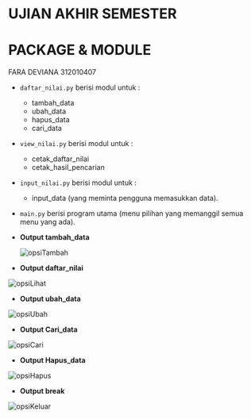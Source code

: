 # UJIAN AKHIR SEMESTER
# PACKAGE & MODULE
FARA DEVIANA
312010407



 
* ``daftar_nilai.py`` berisi modul untuk  :
    * tambah_data
    * ubah_data
    * hapus_data
    * cari_data 
* ``view_nilai.py`` berisi modul untuk : 
    * cetak_daftar_nilai 
    * cetak_hasil_pencarian
* ``input_nilai.py`` berisi modul untuk :
    * input_data (yang meminta pengguna memasukkan data).
* ``main.py`` berisi program utama (menu pilihan yang memanggil semua menu yang ada).
* **Output tambah_data**
  
   ![opsiTambah](https://user-images.githubusercontent.com/72803399/104210510-8e413400-5465-11eb-860f-11a574a08e01.png)



* **Output daftar_nilai**

![opsiLihat](https://user-images.githubusercontent.com/72803399/104210589-a749e500-5465-11eb-82a5-a974475a0b24.png)


* **Output ubah_data**


![opsiUbah](https://user-images.githubusercontent.com/72803399/104210619-ae70f300-5465-11eb-9a6b-bd7852d411ff.png)


* **Output Cari_data**


![opsiCari](https://user-images.githubusercontent.com/72803399/104210539-96996f00-5465-11eb-93a4-d46137e33ad3.png)


* **Output Hapus_data**


![opsiHapus](https://user-images.githubusercontent.com/72803399/104210551-9bf6b980-5465-11eb-842c-a722a8801404.png)


* **Output break**

![opsiKeluar](https://user-images.githubusercontent.com/72803399/104210570-a1540400-5465-11eb-823f-f38c2faef695.png)


